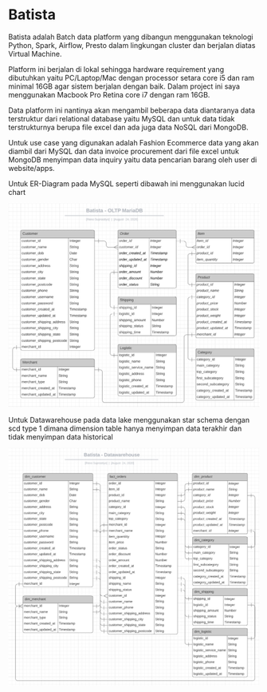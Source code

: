 # Batista

Batista adalah Batch data platform yang dibangun menggunakan teknologi Python, Spark, Airflow, Presto dalam lingkungan cluster dan berjalan diatas Virtual Machine.

Platform ini berjalan di lokal sehingga hardware requirement yang dibutuhkan yaitu PC/Laptop/Mac dengan processor setara core i5 dan ram minimal 16GB agar sistem berjalan dengan baik. Dalam project ini saya menggunakan Macbook Pro Retina core i7 dengan ram 16GB.

Data platform ini nantinya akan mengambil beberapa data diantaranya data terstruktur dari relational database yaitu MySQL dan untuk data tidak terstrukturnya berupa file excel dan ada juga data NoSQL dari MongoDB.

Untuk use case yang digunakan adalah Fashion Ecommerce data yang akan diambil dari MySQL dan data invoice procurement dari file excel untuk MongoDB menyimpan data inquiry yaitu data pencarian barang oleh user di website/apps.

Untuk ER-Diagram pada MySQL seperti dibawah ini menggunakan lucid chart

![ER-Diagram-Batista](https://github.com/renosuprastiyo/Batista/blob/master/ER-Diagram-Batista.png)

Untuk Datawarehouse pada data lake menggunakan star schema dengan scd type 1 dimana dimension table hanya menyimpan data terakhir dan tidak menyimpan data historical

![Datawarehouse-Batista](https://github.com/renosuprastiyo/Batista/blob/master/Datawarehouse-Batista.png)
